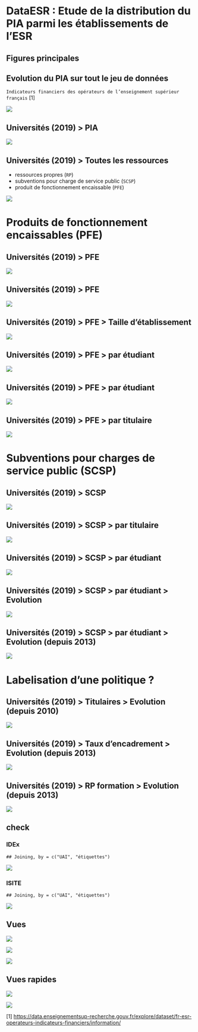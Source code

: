 DataESR : Etude de la distribution du PIA parmi les établissements de
l’ESR
================

## Figures principales

## Evolution du PIA sur tout le jeu de données

`Indicateurs financiers des opérateurs de l’enseignement supérieur français`
[1]

![](pia_files/figure-gfm/total.pia-1.png)<!-- -->

## Universités (2019) &gt; PIA

![](pia_files/figure-gfm/vue.pia-1.png)<!-- -->

## Universités (2019) &gt; Toutes les ressources

-   ressources propres (`RP`)
-   subventions pour charge de service public (`SCSP`)
-   produit de fonctionnement encaissable (`PFE`)

![](pia_files/figure-gfm/all.univ-1.png)<!-- -->

# Produits de fonctionnement encaissables (PFE)

## Universités (2019) &gt; PFE

![](pia_files/figure-gfm/pfe.univ-1.png)<!-- -->

## Universités (2019) &gt; PFE

![](pia_files/figure-gfm/pfe.univ.sort-1.png)<!-- -->

## Universités (2019) &gt; PFE &gt; Taille d’établissement

![](pia_files/figure-gfm/pfe.univ.etu.ens-1.png)<!-- -->

## Universités (2019) &gt; PFE &gt; par étudiant

![](pia_files/figure-gfm/pfe.univ.size-1.png)<!-- -->

## Universités (2019) &gt; PFE &gt; par étudiant

![](pia_files/figure-gfm/pfe.univ.size.sort-1.png)<!-- -->

## Universités (2019) &gt; PFE &gt; par titulaire

![](pia_files/figure-gfm/pfe.univ.size.tit.sort-1.png)<!-- -->

# Subventions pour charges de service public (SCSP)

## Universités (2019) &gt; SCSP

![](pia_files/figure-gfm/scsp.univ-1.png)<!-- -->

## Universités (2019) &gt; SCSP &gt; par titulaire

![](pia_files/figure-gfm/scsp.univ.size.tit.sort-1.png)<!-- -->

## Universités (2019) &gt; SCSP &gt; par étudiant

![](pia_files/figure-gfm/scsp.univ.size.etu.sort-1.png)<!-- -->

## Universités (2019) &gt; SCSP &gt; par étudiant &gt; Evolution

![](pia_files/figure-gfm/scsp.univ.evol-1.png)<!-- -->

## Universités (2019) &gt; SCSP &gt; par étudiant &gt; Evolution (depuis 2013)

![](pia_files/figure-gfm/scsp.univ.evol.sort-1.png)<!-- -->

# Labelisation d’une politique ?

## Universités (2019) &gt; Titulaires &gt; Evolution (depuis 2010)

![](pia_files/figure-gfm/tit.univ.diff.sort-1.png)<!-- -->

## Universités (2019) &gt; Taux d’encadrement &gt; Evolution (depuis 2013)

![](pia_files/figure-gfm/tde.univ.diff.sort-1.png)<!-- -->

## Universités (2019) &gt; RP formation &gt; Evolution (depuis 2013)

![](pia_files/figure-gfm/rpf.univ.diff.sort-1.png)<!-- -->

## check

### IDEx

    ## Joining, by = c("UAI", "étiquettes")

![](pia_files/figure-gfm/check.idex-1.png)<!-- -->

### ISITE

    ## Joining, by = c("UAI", "étiquettes")

![](pia_files/figure-gfm/check-1.png)<!-- -->

## Vues

![](pia_files/figure-gfm/pia-1.png)<!-- -->

![](pia_files/figure-gfm/pia.vs.scsp-1.png)<!-- -->

![](pia_files/figure-gfm/pia.vs.scsp.norm-1.png)<!-- -->

## Vues rapides

![](pia_files/figure-gfm/vue.pfe.norm-1.png)<!-- -->

![](pia_files/figure-gfm/SCSP-1.png)<!-- -->

[1] <https://data.enseignementsup-recherche.gouv.fr/explore/dataset/fr-esr-operateurs-indicateurs-financiers/information/>
